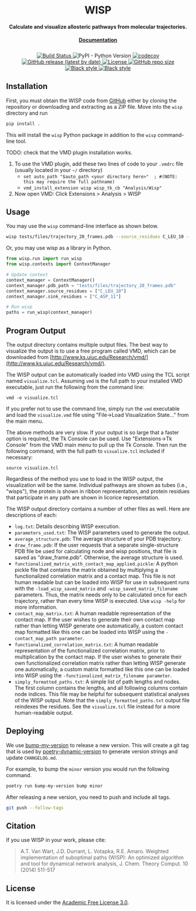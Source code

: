 <h1 align="center">WISP</h1>

<h4 align="center">Calculate and visualize allosteric pathways from molecular trajectories.</h4>

<h4 align="center" style="padding-bottom: 0.5em;"><a href="https://durrantlab.github.io/wisp/">Documentation</a></h4>

<p align="center">
    <a href="https://github.com/durrantlab/wisp/actions/workflows/python-tests.yml">
        <img src="https://github.com/durrantlab/wisp/actions/workflows/python-tests.yml/badge.svg" alt="Build Status ">
    </a>
    <img alt="PyPI - Python Version" src="https://img.shields.io/pypi/pyversions/wisp">
    <a href="https://codecov.io/gh/durrantlab/wisp">
        <img src="https://codecov.io/gh/durrantlab/wisp/branch/main/graph/badge.svg?token=74wLrsOMTD" alt="codecov">
    </a>
    <a href="https://github.com/durrantlab/wisp/releases">
        <img src="https://img.shields.io/github/v/release/durrantlab/wisp" alt="GitHub release (latest by date)">
    </a>
    <a href="https://github.com/durrantlab/wisp/blob/main/LICENSE" target="_blank">
        <img src="https://img.shields.io/github/license/durrantlab/wisp" alt="License">
    </a>
    <a href="https://github.com/durrantlab/wisp/" target="_blank">
        <img src="https://img.shields.io/github/repo-size/durrantlab/wisp" alt="GitHub repo size">
    </a>
    <a href="https://github.com/psf/black" target="_blank">
        <img src="https://img.shields.io/badge/code%20style-black-000000.svg" alt="Black style">
    </a>
    <a href="https://github.com/PyCQA/pylint" target="_blank">
        <img src="https://img.shields.io/badge/linting-pylint-yellowgreen" alt="Black style">
    </a>
</p>

## Installation

First, you must obtain the WISP code from [GitHub](https://github.com/durrantlab/wisp) either by cloning the repository or downloading and extracting as a ZIP file.
Move into the `wisp` directory and run

```python
pip install .
```

This will install the `wisp` Python package in addition to the `wisp` command-line tool.

TODO: check that the VMD plugin installation works.

1. To use the VMD plugin, add these two lines of code to your `.vmdrc` file
   (usually located in your `~/` directory)
   - `set auto_path "$auto_path <your directory here>"  ; #(NOTE: this may require the full pathname)`
   - `vmd_install_extension wisp wisp_tk_cb "Analysis/Wisp"`
2. Now open VMD: Click Extensions > Analysis > WISP

## Usage

You may use the `wisp` command-line interface as shown below.

```bash
wisp tests/files/trajectory_20_frames.pdb --source_residues C_LEU_10 --sink_residues C_ASP_11
```

Or, you may use wisp as a library in Python.

```python
from wisp.run import run_wisp
from wisp.contexts import ContextManager

# Update context
context_manager = ContextManager()
context_manager.pdb_path = "tests/files/trajectory_20_frames.pdb"
context_manager.source_residues = ["C_LEU_10"]
context_manager.sink_residues = ["C_ASP_11"]

# Run wisp
paths = run_wisp(context_manager)
```

## Program Output

The output directory contains multiple output files. The best way to visualize
the output is to use a free program called VMD, which can be downloaded from
[http://www.ks.uiuc.edu/Research/vmd/](http://www.ks.uiuc.edu/Research/vmd/).

The WISP output can be automatically loaded into VMD using the TCL script named `visualize.tcl`. Assuming `vmd` is the full path to your installed VMD
executable, just run the following from the command line:

`vmd -e visualize.tcl`

If you prefer not to use the command line, simply run the `vmd` executable and
load the `visualize.vmd` file using "File->Load Visualization State..." from the main menu.

The above methods are very slow. If your output is so large that a faster option is required, the Tk Console can be used. Use "Extensions->Tk Console" from the VMD main menu to pull up the Tk Console. Then run the following command, with
the full path to `visualize.tcl` included if necessary:

`source visualize.tcl`

Regardless of the method you use to load in the WISP output, the visualization
will be the same. Individual pathways are shown as tubes (i.e., "wisps"), the
protein is shown in ribbon representation, and protein residues that participate in any path are shown in licorice representation.

The WISP output directory contains a number of other files as well. Here are
descriptions of each:

- `log.txt`: Details describing WISP execution.
- `parameters_used.txt`: The WISP parameters used to generate the output.
- `average_structure.pdb`: The average structure of your PDB trajectory.
- `draw_frame.pdb`: If the user requests that a separate single-structure PDB
  file be used for calculating node and wisp positions, that file is saved as
  "draw_frame.pdb". Otherwise, the average structure is used.
- `functionalized_matrix_with_contact_map_applied.pickle`: A python pickle
  file that contains the matrix obtained by multiplying a functionalized
  correlation matrix and a contact map. This file is not human readable but
  can be loaded into WISP for use in subsequent runs with the
  `-load_wisp_saved_matrix` and `-wisp_saved_matrix_filename` parameters.
  Thus, the matrix needs only to be calculated once for each trajectory,
  rather than every time WISP is executed. Use `wisp -help` for more
  information.
- `contact_map_matrix.txt`: A human readable representation of the contact
  map. If the user wishes to generate their own contact map rather than
  letting WISP generate one automatically, a custom contact map formatted like
  this one can be loaded into WISP using the
  `-contact_map_path parameter`.
- `functionalized_correlation_matrix.txt`: A human readable representation of
  the functionalized correlation matrix, prior to multiplication by the
  contact map. If the user wishes to generate their own functionalized
  correlation matrix rather than letting WISP generate one automatically, a
  custom matrix formatted like this one can be loaded into WISP using the
  `-functionalized_matrix_filename parameter`.
- `simply_formatted_paths.txt`: A simple list of path lengths and nodes. The
  first column contains the lengths, and all following columns contain node
  indices. This file may be helpful for subsequent statistical analyses of the
  WISP output. Note that the `simply_formatted_paths.txt` output file reindexes the residues. See the `visualize.tcl` file instead for a more human-readable output.

## Deploying

We use [bump-my-version](https://github.com/callowayproject/bump-my-version) to release a new version.
This will create a git tag that is used by [poetry-dynamic-version](https://github.com/mtkennerly/poetry-dynamic-versioning) to generate version strings and update `CHANGELOG.md`.

For example, to bump the `minor` version you would run the following command.

```bash
poetry run bump-my-version bump minor
```

After releasing a new version, you need to push and include all tags.

```bash
git push --follow-tags
```

## Citation

If you use WISP in your work, please cite:

> A.T. Van Wart, J.D. Durrant, L. Votapka, R.E. Amaro. Weighted implementation of suboptimal paths (WISP): An optimized algorithm and tool for dynamical network analysis, J. Chem. Theory Comput. 10 (2014) 511-517

## License

It is licensed under the [Academic Free License 3.0](http://opensource.org/licenses/AFL-3.0).
